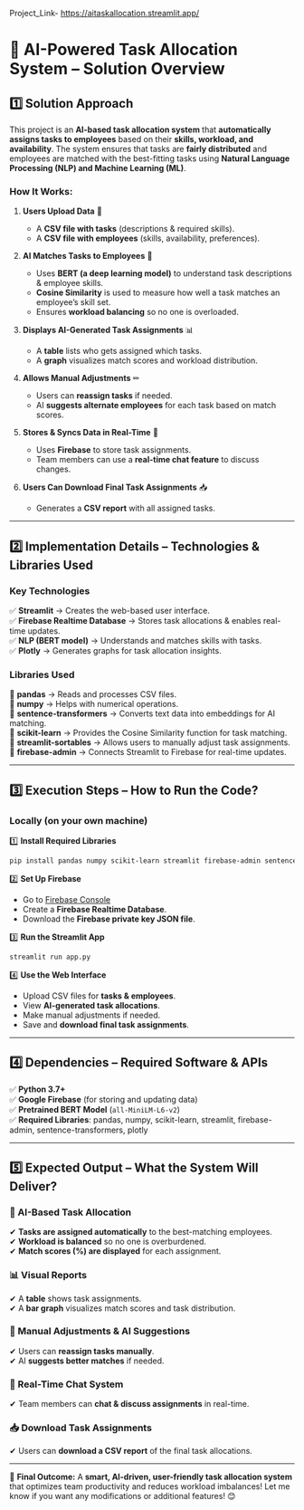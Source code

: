 Project_Link- https://aitaskallocation.streamlit.app/

# **🚀 AI-Powered Task Allocation System – Solution Overview**  

## **1️⃣ Solution Approach**  

This project is an **AI-based task allocation system** that **automatically assigns tasks to employees** based on their **skills, workload, and availability**. The system ensures that tasks are **fairly distributed** and employees are matched with the best-fitting tasks using **Natural Language Processing (NLP) and Machine Learning (ML)**.  

### **How It Works:**  
1. **Users Upload Data** 📂  
   - A **CSV file with tasks** (descriptions & required skills).  
   - A **CSV file with employees** (skills, availability, preferences).  

2. **AI Matches Tasks to Employees** 🤖  
   - Uses **BERT (a deep learning model)** to understand task descriptions & employee skills.  
   - **Cosine Similarity** is used to measure how well a task matches an employee’s skill set.  
   - Ensures **workload balancing** so no one is overloaded.  

3. **Displays AI-Generated Task Assignments** 📊  
   - A **table** lists who gets assigned which tasks.  
   - A **graph** visualizes match scores and workload distribution.  

4. **Allows Manual Adjustments** ✏  
   - Users can **reassign tasks** if needed.  
   - AI **suggests alternate employees** for each task based on match scores.  

5. **Stores & Syncs Data in Real-Time** 🔄  
   - Uses **Firebase** to store task assignments.  
   - Team members can use a **real-time chat feature** to discuss changes.  

6. **Users Can Download Final Task Assignments** 📥  
   - Generates a **CSV report** with all assigned tasks.  

---

## **2️⃣ Implementation Details – Technologies & Libraries Used**  

### **Key Technologies**  
✅ **Streamlit** → Creates the web-based user interface.  
✅ **Firebase Realtime Database** → Stores task allocations & enables real-time updates.  
✅ **NLP (BERT model)** → Understands and matches skills with tasks.  
✅ **Plotly** → Generates graphs for task allocation insights.  

### **Libraries Used**  
🔹 **pandas** → Reads and processes CSV files.  
🔹 **numpy** → Helps with numerical operations.  
🔹 **sentence-transformers** → Converts text data into embeddings for AI matching.  
🔹 **scikit-learn** → Provides the Cosine Similarity function for task matching.  
🔹 **streamlit-sortables** → Allows users to manually adjust task assignments.  
🔹 **firebase-admin** → Connects Streamlit to Firebase for real-time updates.  

---

## **3️⃣ Execution Steps – How to Run the Code?**  

### **Locally (on your own machine)**  
1️⃣ **Install Required Libraries**  
   ```bash
   pip install pandas numpy scikit-learn streamlit firebase-admin sentence-transformers plotly
   ```
2️⃣ **Set Up Firebase**  
   - Go to [Firebase Console](https://console.firebase.google.com/)  
   - Create a **Firebase Realtime Database**.  
   - Download the **Firebase private key JSON file**.  

3️⃣ **Run the Streamlit App**  
   ```bash
   streamlit run app.py
   ```
4️⃣ **Use the Web Interface**  
   - Upload CSV files for **tasks & employees**.  
   - View **AI-generated task allocations**.  
   - Make manual adjustments if needed.  
   - Save and **download final task assignments**.  

---

## **4️⃣ Dependencies – Required Software & APIs**  

✅ **Python 3.7+**  
✅ **Google Firebase** (for storing and updating data)  
✅ **Pretrained BERT Model** (`all-MiniLM-L6-v2`)  
✅ **Required Libraries**: pandas, numpy, scikit-learn, streamlit, firebase-admin, sentence-transformers, plotly  

---

## **5️⃣ Expected Output – What the System Will Deliver?**  

### **🎯 AI-Based Task Allocation**  
✔ **Tasks are assigned automatically** to the best-matching employees.  
✔ **Workload is balanced** so no one is overburdened.  
✔ **Match scores (%) are displayed** for each assignment.  

### **📊 Visual Reports**  
✔ A **table** shows task assignments.  
✔ A **bar graph** visualizes match scores and task distribution.  

### **🔄 Manual Adjustments & AI Suggestions**  
✔ Users can **reassign tasks manually**.  
✔ AI **suggests better matches** if needed.  

### **💬 Real-Time Chat System**  
✔ Team members can **chat & discuss assignments** in real-time.  

### **📥 Download Task Assignments**  
✔ Users can **download a CSV report** of the final task allocations.  

---

🚀 **Final Outcome:** A **smart, AI-driven, user-friendly task allocation system** that optimizes team productivity and reduces workload imbalances! Let me know if you want any modifications or additional features! 😊


